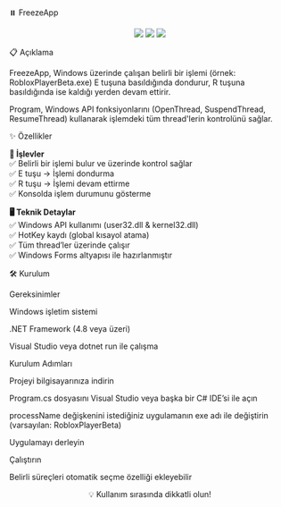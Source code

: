 ⏸️ FreezeApp
<p align="center"> <img src="https://img.shields.io/badge/.NET-Framework%204.8-blue?style=for-the-badge&logo=dotnet" /> <img src="https://img.shields.io/badge/C%23-Windows%20Forms-purple?style=for-the-badge&logo=csharp" /> <img src="https://img.shields.io/badge/Platform-Windows-lightgrey?style=for-the-badge&logo=windows" /> </p>
📋 Açıklama

FreezeApp, Windows üzerinde çalışan belirli bir işlemi (örnek: RobloxPlayerBeta.exe) E tuşuna basıldığında dondurur, R tuşuna basıldığında ise kaldığı yerden devam ettirir.

Program, Windows API fonksiyonlarını (OpenThread, SuspendThread, ResumeThread) kullanarak işlemdeki tüm thread'lerin kontrolünü sağlar.

✨ Özellikler
<p align="left"> <strong>🔧 İşlevler</strong><br> ✅ Belirli bir işlemi bulur ve üzerinde kontrol sağlar<br> ✅ E tuşu → İşlemi dondurma<br> ✅ R tuşu → İşlemi devam ettirme<br> ✅ Konsolda işlem durumunu gösterme<br> </p> <p align="left"> <strong>🖥️ Teknik Detaylar</strong><br> ✅ Windows API kullanımı (user32.dll & kernel32.dll)<br> ✅ HotKey kaydı (global kısayol atama)<br> ✅ Tüm thread’ler üzerinde çalışır<br> ✅ Windows Forms altyapısı ile hazırlanmıştır<br> </p>
🛠️ Kurulum

Gereksinimler

Windows işletim sistemi

.NET Framework (4.8 veya üzeri)

Visual Studio veya dotnet run ile çalışma

Kurulum Adımları

Projeyi bilgisayarınıza indirin

Program.cs dosyasını Visual Studio veya başka bir C# IDE’si ile açın

processName değişkenini istediğiniz uygulamanın exe adı ile değiştirin (varsayılan: RobloxPlayerBeta)

Uygulamayı derleyin

Çalıştırın


Belirli süreçleri otomatik seçme özelliği ekleyebilir

<p align="center">💡 Kullanım sırasında dikkatli olun!</p>
